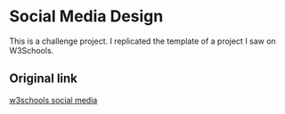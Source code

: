 # Social Media Design

This is a challenge project. I replicated the template of a project I saw on W3Schools.

## Original link
[w3schools social media](https://www.w3schools.com/w3css/tryw3css_templates_social.htm)

